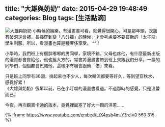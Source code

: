 title: "大雄與奶奶"
date: 2015-04-29 19:48:49
categories: Blog 
tags: [生活點滴]
---

![大雄與奶奶](http://www.kagaminelen.org/tearing/big/1315084575038.jpg)
小時候的娛樂，有漫畫書可看，就覺得很開心。可是那年頭，衣服有破洞還會補，長褲穿到變「八分褲」的時候，才會考慮要不要買新的「太子龍」學生制服。所以，看漫畫也算是種奢侈享受。  ^^!!
<!-- more -->  

小學時，我們班上有個胖嘟嘟的男同學，家境不錯，父母也疼他，有什麼最新出版的漫畫都會買給他，他也挺大方的，常會將漫畫書帶到班上來跟我們分享。一票的同學們，個個都會巴結他，這樣才有機會跟他「借」來看。

只是班上同學有36個，排起來也不少人，每次輪流都要等好久，等到望穿秋水，感覺好累！  
《大雄與奶奶》很早以前，已在小叮噹的漫畫書看過。不過那時的感覺，只是溫馨而已。

今夜，再次觀賞卡通的版本，竟覺裡面塞了好大一顆的洋蔥......

{% iframe https://www.youtube.com/embed/LtX4psb4m-Y?rel=0 560 315 %}
